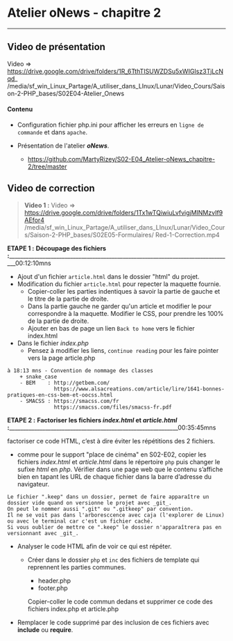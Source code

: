 # Atelier oNews - chapitre 2
---

## Video de présentation  

Video => https://drive.google.com/drive/folders/1R_6TthTISUWZDSu5xWIGIsz3TjLcNqd_
/media/sf_win_Linux_Partage/A_utiliser_dans_LInux/Lunar/Video_Cours/Saison-2-PHP_bases/S02E04-Atelier_Onews

#### Contenu

- Configuration fichier php.ini pour afficher les erreurs en `ligne de commande` et dans `apache`.  

- Présentation de l'atelier _**oNews**_.
    - https://github.com/MartyRizey/S02-E04_Atelier-oNews_chapitre-2/tree/master


## Video de correction  
> **Video 1 :**
> Video => https://drive.google.com/drive/folders/1Tx1wTQiwiuLvfvigjMINMzvIf9AEfor4
> /media/sf_win_Linux_Partage/A_utiliser_dans_LInux/Lunar/Video_Cours/Saison-2-PHP_bases/S02E05-Formulaires/ Red-1-Correction.mp4

**ETAPE 1 :** 
**Découpage des fichiers :**_________________________________________________________________________________00:12:10mns

- Ajout d'un fichier `article.html` dans le dossier "html" du projet.
- Modification du fichier `article.html` pour repecter la maquette fournie.
    - Copier-coller les parties indentiques à savoir la partie de gauche et le titre de la partie de droite.
    - Dans la partie gauche ne garder qu'un article et modifier le pour correspondre à la maquette.
    Modifier le CSS, pour prendre les 100% de la partie de droite.
    - Ajouter en bas de page un lien `Back to home` vers le fichier index.html
- Dans le fichier _index.php_
    - Pensez à modifier les liens, `continue reading` pour les faire pointer vers la page article.php

```
à 18:13 mns - Convention de nommage des classes 
    + snake_case
    - BEM    : http://getbem.com/
               https://www.alsacreations.com/article/lire/1641-bonnes-pratiques-en-css-bem-et-oocss.html
    - SMACSS : https://smacss.com/fr
               https://smacss.com/files/smacss-fr.pdf
```

**ETAPE 2 :**
**Factoriser les fichiers _index.html_ et _article.html_ :**_____________________________________________________________00:35:45mns

factoriser ce code HTML, c’est à dire éviter les répétitions des 2 fichiers.
- comme pour le support "place de cinéma" en S02-E02, copier les fichiers _index.html_ et _article.html_ dans le répertoire `php` puis changer le sufixe _html_ en _php_.
Vérifier dans une page web que le contenu s’affiche bien en tapant les URL de chaque fichier dans la barre d’adresse du navigateur.

```
Le fichier ".keep" dans un dossier, permet de faire apparaître un dossier vide quand on versionne le projet avec _git_.
On peut le nommer aussi ".git" ou ".gitkeep" par convention.
Il ne se voit pas dans l'arboresccence avec caja (l'explorer de Linux) ou avec le terminal car c'est un fichier caché.
Si vous oublier de mettre ce ".keep" le dossier n'apparaîtrera pas en versionnant avec _git_.
```

- Analyser le code HTML afin de voir ce qui est répéter.
    - Créer dans le dossier `php` et `inc` des fichiers de template qui reprennent les parties communes. 
        - header.php
        - footer.php  

        Copier-coller le code commun dedans et supprimer ce code des fichiers index.php et article.php
- Remplacer le code supprimé par des inclusion de ces fichiers avec **include** ou **require**.